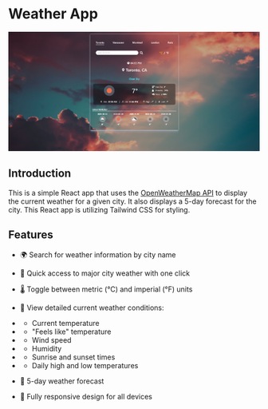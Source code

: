 # Weather App

![Weather App](src/assets/newMyScreen.png)

## Introduction

This is a simple React app that uses the [OpenWeatherMap API](https://openweathermap.org/api) to display the current weather for a given city. It also displays a 5-day forecast for the city. This React app is utilizing Tailwind CSS for styling.

## Features

- 🌍 Search for weather information by city name
- 🧭 Quick access to major city weather with one click
- 🌡️ Toggle between metric (°C) and imperial (°F) units
- 🔎 View detailed current weather conditions:
- - Current temperature
- - "Feels like" temperature
- - Wind speed
- - Humidity
- - Sunrise and sunset times
- - Daily high and low temperatures

- 📅 5-day weather forecast
- 📱 Fully responsive design for all devices

